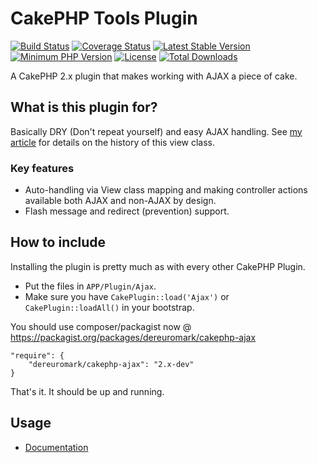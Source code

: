 # CakePHP Tools Plugin
[![Build Status](https://api.travis-ci.org/dereuromark/cakephp-ajax.svg?branch=2.x)](https://travis-ci.org/dereuromark/cakephp-ajax)
[![Coverage Status](https://coveralls.io/repos/dereuromark/cakephp-ajax/badge.png?branch=2.x)](https://coveralls.io/r/dereuromark/cakephp-ajax)
[![Latest Stable Version](https://poser.pugx.org/dereuromark/cakephp-ajax/v/stable.png)](https://packagist.org/packages/dereuromark/cakephp-ajax)
[![Minimum PHP Version](http://img.shields.io/badge/php-%3E%3D%205.4-8892BF.svg)](https://php.net/)
[![License](https://poser.pugx.org/dereuromark/cakephp-ajax/license.png)](https://packagist.org/packages/dereuromark/cakephp-ajax)
[![Total Downloads](https://poser.pugx.org/dereuromark/cakephp-ajax/d/total.png)](https://packagist.org/packages/dereuromark/cakephp-ajax)

A CakePHP 2.x plugin that makes working with AJAX a piece of cake.

## What is this plugin for?
Basically DRY (Don't repeat yourself) and easy AJAX handling.
See  [my article](http://www.dereuromark.de/2014/01/09/ajax-and-cakephp/) for details on the history of this view class.

### Key features
- Auto-handling via View class mapping and making controller actions available both AJAX and non-AJAX by design.
- Flash message and redirect (prevention) support.

## How to include
Installing the plugin is pretty much as with every other CakePHP Plugin.

* Put the files in `APP/Plugin/Ajax`.
* Make sure you have `CakePlugin::load('Ajax')` or `CakePlugin::loadAll()` in your bootstrap.

You should use composer/packagist now @ https://packagist.org/packages/dereuromark/cakephp-ajax

```
"require": {
	"dereuromark/cakephp-ajax": "2.x-dev"
}
```

That's it. It should be up and running.

## Usage
- [Documentation](docs/README.md)
